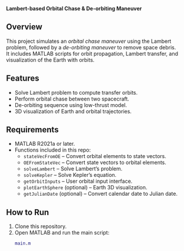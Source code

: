 **Lambert-based Orbital Chase & De-orbiting Maneuver** 

## Overview
This project simulates an *orbital chase maneuver* using the Lambert problem, followed by a *de-orbiting maneuver* to remove space debris.  
It includes MATLAB scripts for orbit propagation, Lambert transfer, and visualization of the Earth with orbits.  

## Features
- Solve Lambert problem to compute transfer orbits.  
- Perform orbital chase between two spacecraft.  
- De-orbiting sequence using low-thrust model.  
- 3D visualization of Earth and orbital trajectories.  

## Requirements
- MATLAB R2021a or later.  
- Functions included in this repo:
  - `stateVecFromOE` – Convert orbital elements to state vectors.  
  - `OEFromStateVec` – Convert state vectors to orbital elements.  
  - `solveLambert` – Solve Lambert’s problem.  
  - `solveKepler` – Solve Kepler’s equation.  
  - `getOrbitInputs` – User orbital input interface.  
  - `plotEarthSphere` (optional) – Earth 3D visualization.  
  - `getJulianDate` (optional) – Convert calendar date to Julian date.  

## How to Run
1. Clone this repository.  
2. Open MATLAB and run the main script:  
   ```matlab
   main.m
